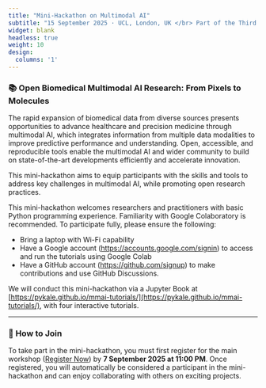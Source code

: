 ```yaml
---
title: "Mini-Hackathon on Multimodal AI"
subtitle: "15 September 2025 · UCL, London, UK </br> Part of the Third Workshop on Multimodal AI"
widget: blank
headless: true
weight: 10
design:
  columns: '1'
---
```


<!-- Are you interested in multimodal AI for healthcare and medicine, and planning to attend EMBC 2025 (14–17 July) in Copenhagen, Denmark?
If so, we invite you to join our half-day workshop on 16 July, *Open Biomedical Multimodal AI Research: From Pixels to Molecules*. Simply select this workshop when [registering](https://embc.embs.org/2025/registration/) for the conference. -->

### 📚 Open Biomedical Multimodal AI Research: From Pixels to Molecules

The rapid expansion of biomedical data from diverse sources presents opportunities to advance healthcare and precision medicine through multimodal AI, which integrates information from multiple data modalities to improve predictive performance and understanding. Open, accessible, and reproducible tools enable the multimodal AI and wider community to build on state-of-the-art developments efficiently and accelerate innovation.

This mini-hackathon aims to equip participants with the skills and tools to address key challenges in multimodal AI, while promoting open research practices.

This mini-hackathon welcomes researchers and practitioners with basic Python programming experience. Familiarity with Google Colaboratory is recommended. To participate fully, please ensure the following:

- Bring a laptop with Wi-Fi capability
- Have a Google account (https://accounts.google.com/signin) to access and run the tutorials using Google Colab
- Have a GitHub account  (https://github.com/signup) to make contributions and use GitHub Discussions.

We will conduct this mini-hackathon via a Jupyter Book at [https://pykale.github.io/mmai-tutorials/](https://pykale.github.io/mmai-tutorials/), with four interactive tutorials.

<!-- The first part of the workshop will introduce open research practices in biomedical multimodal AI. It will begin with an overview of open research in this field, followed by hands-on tutorials covering four practical examples:

- Cardiovascular disease assessment
- Brain disorder diagnosis
- Cancer classification
- Drug–target prediction

These tutorials will use public imaging, omics, and molecular datasets, including MIMIC ([Chest X-ray](https://physionet.org/content/mimic-cxr/2.1.0/) and [ECG](https://physionet.org/content/mimic-iv-ecg/1.0/)), [ABIDE](https://fcon_1000.projects.nitrc.org/indi/abide/abide_I.html), [TCGA](https://www.cancer.gov/ccg/research/genome-sequencing/tcga), [BindingDB](https://www.bindingdb.org/rwd/bind/index.jsp), and [BioSNAP](https://snap.stanford.edu/biodata/), and follow a standardised machine learning pipeline: data loading, preprocessing, embedding, prediction, evaluation, and interpretation, using the open-source multimodal AI library [PyKale](https://github.com/pykale/pykale).

The second part will allow participants to choose one of the four application areas introduced earlier, brain, heart, cancer, or drug, and further explore relevant challenges through collaborative, hands-on activities in small groups. This session is designed to foster deeper engagement, creativity, and problem-solving, supported by the organisers, speakers, and additional demonstrators available both in person and remotely to provide guidance and answer questions throughout. -->


---

### 📝 How to Join

To take part in the mini-hackathon, you must first register for the main workshop ([Register Now](https://onlineshop.shef.ac.uk/conferences-and-events/faculty-of-engineering/computer-science/third-workshop-on-multimodal-ai)) by **7 September 2025 at 11:00 PM**. Once registered, you will automatically be considered a participant in the mini-hackathon and can enjoy collaborating with others on exciting projects.
